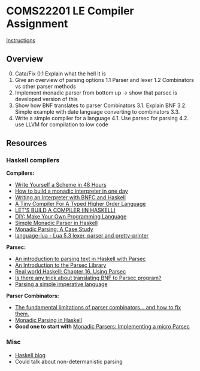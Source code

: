 # COMS22201 LE Compiler Assignment

[Instructions](https://www.cs.bris.ac.uk/Teaching/Resources/COMS22201)

## Overview

0. Cata/Fix
    0.1 Explain what the hell it is
1. Give an overview of parsing options
    1.1 Parser and lexer
    1.2 Combinators vs other parser methods
2. Implement monadic parser from bottom up -> show that parsec is developed version of this
3. Show how BNF translates to parser Combinators
    3.1. Explain BNF
    3.2. Simple example with date language converting to combinators
    3.3.
4. Write a simple compiler for a language
    4.1. Use parsec for parsing
    4.2. use LLVM for compilation to low code


## Resources

### Haskell compilers

**Compilers:**

- [Write Yourself a Scheme in 48 Hours](https://en.wikibooks.org/wiki/Write_Yourself_a_Scheme_in_48_Hours)
- [How to build a monadic interpreter in one day](https://wiki.haskell.org/wikiupload/c/c6/ICMI45-paper-en.pdf)
- [Writing an Interpreter with BNFC and Haskell](http://gregorulm.com/writing-an-interpreter-with-bnfc-and-haskell/)
- [A Tiny Compiler For A Typed Higher Order Language](http://jozefg.bitbucket.org/posts/2015-03-24-pcf.html)
- [LET'S BUILD A COMPILER (IN HASKELL)](http://alephnullplex.github.io/cradle/)
- [DIY: Make Your Own Programming Language](http://blog.ppelgren.se/2015-01-03/DIY-Make-Your-Own-Programming-language/)
- [Simple Monadic Parser in Haskell](http://michal.muskala.eu/2015/09/23/simple-monadic-parser-in-haskell.html)
- [Monadic Parsing: A Case Study](http://berniepope.id.au/docs/monad_parse.pdf)
- [language-lua - Lua 5.3 lexer, parser and pretty-printer](https://github.com/osa1/language-lua)

**Parsec:**

- [An introduction to parsing text in Haskell with Parsec](http://unbui.lt/#!/post/haskell-parsec-basics)
- [An Introduction to the Parsec Library](https://kunigami.blog/2014/01/21/an-introduction-to-the-parsec-library/)
- [Real world Haskell: Chapter 16\. Using Parsec](http://book.realworldhaskell.org/read/using-parsec.html)
- [Is there any trick about translating BNF to Parsec program?](http://stackoverflow.com/questions/28828586/is-there-any-trick-about-translating-bnf-to-parsec-program)
- [Parsing a simple imperative language](https://wiki.haskell.org/Parsing_a_simple_imperative_language)

**Parser Combinators:**

- [The fundamental limitations of parser combinators... and how to fix them.](http://lambda-the-ultimate.org/node/4160)
- [Monadic Parsing in Haskell](http://www.cs.uwyo.edu/~jlc/courses/3015/parser_pearl.pdf)
- **Good one to start with** [Monadic Parsers: Implementing a micro Parsec](http://olenhad.me/articles/monadic-parsers/)

### Misc

- [Haskell blog](http://www.well-typed.com/blog/)
- Could talk about non-determanistic parsing
